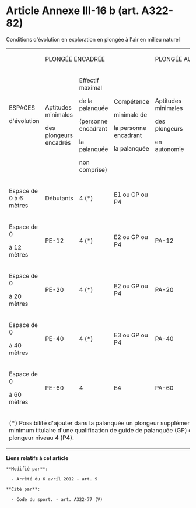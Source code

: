 # Article Annexe III-16 b (art. A322-82)

Conditions d'évolution en exploration en plongée à l'air en milieu naturel

<table>
  <tbody>
    <tr>
      <td rowspan="2">

ESPACES

d'évolution

</td>
      <td colspan="3">

PLONGÉE ENCADRÉE

</td>
      <td colspan="2">

PLONGÉE AUTONOME

</td>
    </tr>
    <tr>
      <td>

Aptitudes minimales

des plongeurs encadrés

</td>
      <td>

Effectif maximal

de la palanquée

(personne encadrant

la palanquée

non comprise)

</td>
      <td>

Compétence

minimale de

la personne encadrant

la palanquée

</td>
      <td>

Aptitudes minimales

des plongeurs

en autonomie

</td>
      <td>

Effectif maximal

de la palanquée

</td>
    </tr>
    <tr>
      <td>

Espace de 0 à 6 mètres

</td>
      <td>

Débutants

</td>
      <td>

4 (*)

</td>
      <td>

E1 ou GP ou P4

</td>
      <td>
      </td><td>
    </td></tr>
    <tr>
      <td>

Espace de 0

à 12 mètres

</td>
      <td>

PE-12

</td>
      <td>

4 (*)

</td>
      <td>

E2 ou GP ou P4

</td>
      <td>

PA-12

</td>
      <td>

3

</td>
    </tr>
    <tr>
      <td>

Espace de 0

à 20 mètres

</td>
      <td>

PE-20

</td>
      <td>

4 (*)

</td>
      <td>

E2 ou GP ou P4

</td>
      <td>

PA-20

</td>
      <td>

3

</td>
    </tr>
    <tr>
      <td>

Espace de 0

à 40 mètres

</td>
      <td>

PE-40

</td>
      <td>

4 (*)

</td>
      <td>

E3 ou GP ou P4

</td>
      <td>

PA-40

</td>
      <td>

3

</td>
    </tr>
    <tr>
      <td>

Espace de 0

à 60 mètres

</td>
      <td>

PE-60

</td>
      <td>

4 

</td>
      <td>

E4

</td>
      <td>

PA-60

</td>
      <td>

3 

</td>
    </tr>
    <tr>
      <td colspan="6">

(*) Possibilité d'ajouter dans la palanquée un plongeur supplémentaire, au minimum titulaire d'une qualification de guide de
palanquée (GP) ou de plongeur niveau 4 (P4). 

</td>
    </tr>
  </tbody>
</table>

**Liens relatifs à cet article**

	**Modifié par**:

	  - Arrêté du 6 avril 2012 - art. 9

	**Cité par**:

	  - Code du sport. - art. A322-77 (V)
